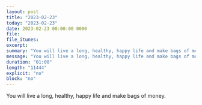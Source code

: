 ```yaml
---
layout: post
title: "2023-02-23"
today: "2023-02-23"
date: 2023-02-23 00:00:00 0000
file:
file_itunes:
excerpt:
summary: "You will live a long, healthy, happy life and make bags of money."
message: "You will live a long, healthy, happy life and make bags of money."
duration: "01:00"
length: "11444"
explicit: "no"
block: "no"
---
```

You will live a long, healthy, happy life and make bags of money.

